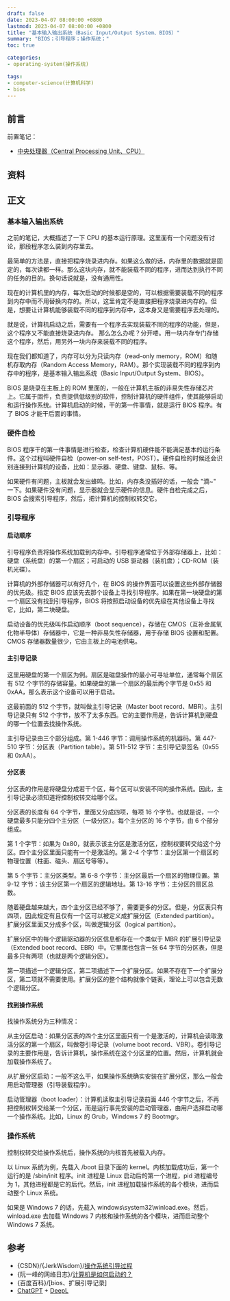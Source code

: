 ```yaml
---
draft: false
date: 2023-04-07 08:00:00 +0800
lastmod: 2023-04-07 08:00:00 +0800
title: "基本输入输出系统（Basic Input/Output System、BIOS）"
summary: "BIOS；引导程序；操作系统；"
toc: true

categories:
- operating-system(操作系统)

tags:
- computer-science(计算机科学)
- bios
---
```

## 前言

前置笔记：

- [中央处理器（Central Processing Unit、CPU）](/post/computer-science/hardware/cpu)

## 资料

## 正文

### 基本输入输出系统

之前的笔记，大概描述了一下 CPU 的基本运行原理。这里面有一个问题没有讨论，那段程序怎么装到内存里去。

最简单的方法是，直接把程序烧录进内存。如果这么做的话，内存里的数据就是固定的，每次读都一样。那么这块内存，就不能装载不同的程序，进而达到执行不同的任务的目的。换句话说就是，没有通用性。

现在的计算机里的内存，每次启动的时候都是空的，可以根据需要装载不同的程序到内存中而不用替换内存的。所以，这里肯定不是直接把程序烧录进内存的。但是，想要让计算机能够装载不同的程序到内存中，这本身又是需要程序去处理的。

就是说，计算机启动之后，需要有一个程序去实现装载不同的程序的功能，但是，这个程序又不能直接烧录进内存。 那么怎么办呢？分开喽。用一块内存专门存储这个程序，然后，用另外一块内存来装载不同的程序。

现在我们都知道了，内存可以分为只读内存（read-only memory，ROM）和随机存取内存（Random Access Memory，RAM）。那个实现装载不同的程序到内存中的程序，是基本输入输出系统（Basic Input/Output System、BIOS）。

BIOS 是烧录在主板上的 ROM 里面的，一般在计算机主板的非易失性存储芯片上。它属于固件，负责提供低级别的软件，控制计算机的硬件组件，使其能够启动和运行操作系统。计算机启动的时候，干的第一件事情，就是运行 BIOS 程序。有了 BIOS 才能干后面的事情。

### 硬件自检

BIOS 程序干的第一件事情是进行检查，检查计算机硬件能不能满足基本的运行条件。这个过程叫硬件自检（power-on self-test，POST）。硬件自检的时候还会识别连接到计算机的设备，比如：显示器、硬盘、键盘、鼠标、等。

如果硬件有问题，主板就会发出蜂鸣。比如，内存条没插好的话，一般会 "滴~" 一下。如果硬件没有问题，显示器就会显示硬件的信息。硬件自检完成之后，BIOS 会搜索引导程序，然后，把计算机的控制权转交它。

### 引导程序

#### 启动顺序

引导程序负责将操作系统加载到内存中。引导程序通常位于外部存储器上，比如：硬盘（系统盘）的第一个扇区；可启动的 USB 驱动器（装机盘）；CD-ROM（装机光碟）。

计算机的外部存储器可以有好几个，在 BIOS 的操作界面可以设置这些外部存储器的优先级。指定 BIOS 应该先去那个设备上寻找引导程序。如果在第一块硬盘的第一个扇区没有找到引导程序，BIOS 将按照启动设备的优先级在其他设备上寻找它，比如，第二块硬盘。

启动设备的优先级叫作启动顺序（boot sequence），存储在 CMOS（互补金属氧化物半导体）存储器中，它是一种非易失性存储器，用于存储 BIOS 设置和配置。CMOS 存储器数量很少，它由主板上的电池供电。

#### 主引导记录

这里用硬盘的第一个扇区为例。扇区是磁盘操作的最小可寻址单位，通常每个扇区有 512 个字节的存储容量。如果硬盘的第一个扇区的最后两个字节是 0x55 和 0xAA，那么表示这个设备可以用于启动。

这最前面的 512 个字节，就叫做主引导记录（Master boot record、MBR）。主引导记录只有 512 个字节，放不了太多东西。它的主要作用是，告诉计算机到硬盘的哪一个位置去找操作系统。

主引导记录由三个部分组成。第 1-446 字节：调用操作系统的机器码。第 447-510 字节：分区表（Partition table）。第 511-512 字节：主引导记录签名（0x55 和 0xAA）。

#### 分区表

分区表的作用是将硬盘分成若干个区，每个区可以安装不同的操作系统。因此，主引导记录必须知道将控制权转交给哪个区。

分区表的长度有 64 个字节，里面又分成四项，每项 16 个字节。也就是说，一个硬盘最多只能分四个主分区（一级分区）。每个主分区的 16 个字节，由 6 个部分组成。

第 1 个字节：如果为 0x80，就表示该主分区是激活分区，控制权要转交给这个分区。四个主分区里面只能有一个是激活的。第 2-4 个字节：主分区第一个扇区的物理位置（柱面、磁头、扇区号等等）。

第 5 个字节：主分区类型。第 6-8 个字节：主分区最后一个扇区的物理位置。第 9-12 字节：该主分区第一个扇区的逻辑地址。第 13-16 字节：主分区的扇区总数。

随着硬盘越来越大，四个主分区已经不够了，需要更多的分区。但是，分区表只有四项，因此规定有且仅有一个区可以被定义成扩展分区（Extended partition）。扩展分区里面又分成多个区，叫做逻辑分区（logical partition）。

扩展分区中的每个逻辑驱动器的分区信息都存在一个类似于 MBR 的扩展引导记录（Extended boot record、EBR）中。它里面也包含一张 64 字节的分区表，但是最多只有两项（也就是两个逻辑分区）。

第一项描述一个逻辑分区，第二项描述下一个扩展分区。如果不存在下一个扩展分区，第二项就不需要使用。扩展分区的整个结构就像个链表，理论上可以包含无数个逻辑分区。

#### 找到操作系统

找操作系统分为三种情况：

从主分区启动：如果分区表的四个主分区里面只有一个是激活的，计算机会读取激活分区的第一个扇区，叫做卷引导记录（volume boot record、VBR）。卷引导记录的主要作用是，告诉计算机，操作系统在这个分区里的位置。然后，计算机就会加载操作系统了。

从扩展分区启动：一般不这么干，如果操作系统确实安装在扩展分区，那么一般会用启动管理器（引导装载程序）。

启动管理器（boot loader）：计算机读取主引导记录前面 446 个字节之后，不再把控制权转交给某一个分区，而是运行事先安装的启动管理器，由用户选择启动哪一个操作系统。比如，Linux 的 Grub，Windows 7 的 Bootmgr。

### 操作系统

控制权转交给操作系统后，操作系统的内核首先被载入内存。

以 Linux 系统为例，先载入 /boot 目录下面的 kernel。内核加载成功后，第一个运行的是 /sbin/init 程序。init 进程是 Linux 启动后的第一个进程，pid 进程编号为 1，其他进程都是它的后代。然后，init 进程加载操作系统的各个模块，进而启动整个 Linux 系统。

如果是 Windows 7 的话，先载入 windows\system32\winload.exe。然后，winload.exe 去加载 Windows 7 内核和操作系统的各个模块，进而启动整个 Windows 7 系统。

## 参考

- {CSDN}/{JerkWisdom}/[操作系统引导过程](https://blog.csdn.net/jonathan321/article/details/51987680)
- {阮一峰的网络日志}/[计算机是如何启动的？](http://www.ruanyifeng.com/blog/2013/02/booting.html)
- {百度百科}/\[bios、扩展引导记录\]
- [ChatGPT](https://chat.openai.com/) + [DeepL](https://www.deepl.com/translator)
